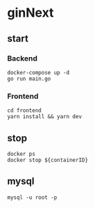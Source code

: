 # ginNext


## start

### Backend
```
docker-compose up -d
go run main.go
```

### Frontend
```
cd frontend
yarn install && yarn dev
```

## stop

```
docker ps
docker stop ${containerID}
```

## mysql
```
mysql -u root -p
```